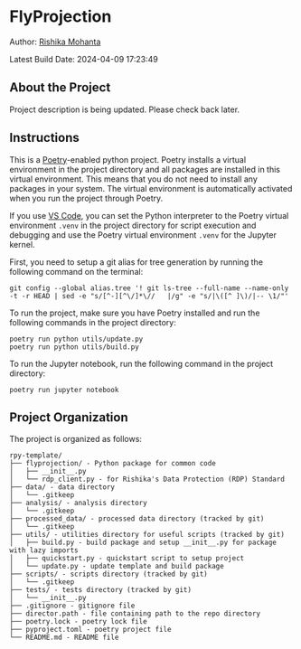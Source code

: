 # FlyProjection

<!-- badges: start -->
<!-- badges: end -->

Author: [Rishika Mohanta](https://neurorishika.github.io/)

Latest Build Date: 2024-04-09 17:23:49

## About the Project

Project description is being updated. Please check back later.

## Instructions

This is a [Poetry](https://python-poetry.org/)-enabled python project. Poetry installs a virtual environment in the project directory and all packages are installed in this virtual environment. This means that you do not need to install any packages in your system. The virtual environment is automatically activated when you run the project through Poetry. 

If you use [VS Code](https://code.visualstudio.com/), you can set the Python interpreter to the Poetry virtual environment `.venv` in the project directory for script execution and debugging and use the Poetry virtual environment `.venv` for the Jupyter kernel.

First, you need to setup a git alias for tree generation by running the following command on the terminal:

```
git config --global alias.tree '! git ls-tree --full-name --name-only -t -r HEAD | sed -e "s/[^-][^\/]*\//   |/g" -e "s/|\([^ ]\)/|-- \1/"'
```

To run the project, make sure you have Poetry installed and run the following commands in the project directory:

```
poetry run python utils/update.py
poetry run python utils/build.py
```

To run the Jupyter notebook, run the following command in the project directory:

```
poetry run jupyter notebook
```

## Project Organization

The project is organized as follows:

```
rpy-template/
├── flyprojection/ - Python package for common code
│   ├── __init__.py
│   └── rdp_client.py - for Rishika's Data Protection (RDP) Standard
├── data/ - data directory
│   └── .gitkeep
├── analysis/ - analysis directory
│   └── .gitkeep
├── processed_data/ - processed data directory (tracked by git)
│   └── .gitkeep
├── utils/ - utilities directory for useful scripts (tracked by git)
│   ├── build.py - build package and setup __init__.py for package with lazy imports
│   ├── quickstart.py - quickstart script to setup project
│   └── update.py - update template and build package
├── scripts/ - scripts directory (tracked by git)
│   └── .gitkeep
├── tests/ - tests directory (tracked by git)
│   └── __init__.py
├── .gitignore - gitignore file
├── director.path - file containing path to the repo directory
├── poetry.lock - poetry lock file
├── pyproject.toml - poetry project file
└── README.md - README file
```